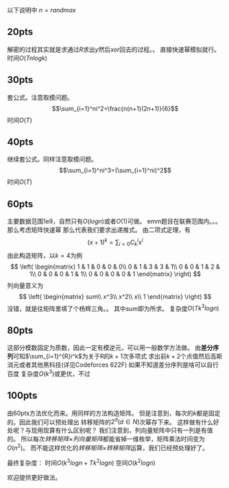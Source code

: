 以下说明中 $n=randmax$
## 20pts
解密的过程其实就是求通过$R$求出$y$然后$xor$回去的过程。。
直接快速幂模拟就行。
时间$O(Tnlogk)$
## 30pts
套公式。注意取模问题。
$$\sum_{i=1}^ni^2=\frac{n(n+1)(2n+1)}{6}$$
时间$O(T)$
## 40pts
继续套公式。同样注意取模问题。
$$\sum_{i=1}^ni^3=(\sum_{i=1}^ni)^2$$
时间$O(T)$
## 60pts
主要数据范围1e9，自然只有$O(logn)$或者$O(1)$可做。
emm题目在联赛范围内。。。
那么考虑矩阵快速幂
那么代表我们要求出递推式。
由二项式定理，有
$$(x+1)^k=\sum_{i=0}C^i_kx^i$$
由此构造矩阵，以$k=4$为例
$$
\left(
\begin{matrix}
1 & 1 & 0 & 0 & 0\\
0 & 1 & 3 & 3 & 1\\
0 & 0 & 1 & 2 & 1\\
0 & 0 & 0 & 1 & 1\\
0 & 0 & 0 & 0 & 1
\end{matrix}
\right)
$$
列向量意义为
$$
\left(
\begin{matrix}
sum\\
x^3\\
x^2\\
x\\
1
\end{matrix}
\right)
$$
没错，就是往矩阵里填了个杨辉三角。。
其中$sum$即为所求。
复杂度$O(Tk^3logn)$
## 80pts
这部分模数固定为质数，因此一定有模逆元，可以用一般数学方法做。
由**差分序列**可知$\sum_{i=1}^{R}i^k$为关于R的$k+1$次多项式
求出前$k+2$个点值然后高斯消元或者其他黑科技(详见Codeforces 622F)
如果不知道差分序列是啥可以自行百度
复杂度$O(k^3)$或更优，不过
## 100pts
由60pts方法优化而来。用同样的方法构造矩阵。
但是注意到，每次的$k$都是固定的。因此我们可以预处理出
转移矩阵的$2^d(d\in N)$次幂存下来。
这样做有什么好处呢？与现用现算有什么区别呢？
我们注意到，列向量矩阵中只有一列是有值的。
所以每次*转移矩阵*×*列向量矩阵*都能省掉一维枚举，矩阵乘法时间变为$O(n^2)$。
而不能这样优化的*转移矩阵*×*转移矩阵*运算，我们已经预处理好了。

最终复杂度：
时间$O(k^ 3logn+Tk ^ 2logn)$
空间$O(k^2logn)$

欢迎提供更好做法。

<!--stackedit_data:
eyJoaXN0b3J5IjpbLTE0NjQ3NzQ0NTFdfQ==
-->